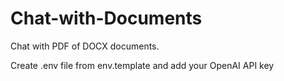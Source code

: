 # Chat-with-Documents

Chat with PDF of DOCX documents.

Create .env file from env.template and add your OpenAI API key
